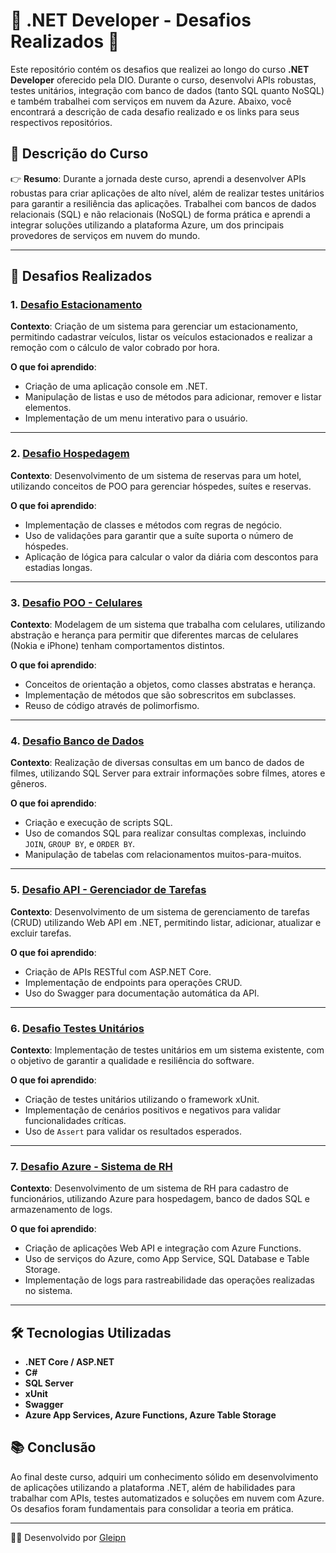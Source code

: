 # 🚀 .NET Developer - Desafios Realizados 🚀

Este repositório contém os desafios que realizei ao longo do curso **.NET Developer** oferecido pela DIO. Durante o curso, desenvolvi APIs robustas, testes unitários, integração com banco de dados (tanto SQL quanto NoSQL) e também trabalhei com serviços em nuvem da Azure. Abaixo, você encontrará a descrição de cada desafio realizado e os links para seus respectivos repositórios.

## 📝 Descrição do Curso

👉 **Resumo**: Durante a jornada deste curso, aprendi a desenvolver APIs robustas para criar aplicações de alto nível, além de realizar testes unitários para garantir a resiliência das aplicações. Trabalhei com bancos de dados relacionais (SQL) e não relacionais (NoSQL) de forma prática e aprendi a integrar soluções utilizando a plataforma Azure, um dos principais provedores de serviços em nuvem do mundo.

---

## 📂 Desafios Realizados

### 1. [Desafio Estacionamento](https://github.com/Gleipn/.net-developer-dio/tree/desafioEstacionamento)

**Contexto**: Criação de um sistema para gerenciar um estacionamento, permitindo cadastrar veículos, listar os veículos estacionados e realizar a remoção com o cálculo de valor cobrado por hora.

**O que foi aprendido**:
- Criação de uma aplicação console em .NET.
- Manipulação de listas e uso de métodos para adicionar, remover e listar elementos.
- Implementação de um menu interativo para o usuário.

---

### 2. [Desafio Hospedagem](https://github.com/Gleipn/.net-developer-dio/tree/desafioHospedagem)

**Contexto**: Desenvolvimento de um sistema de reservas para um hotel, utilizando conceitos de POO para gerenciar hóspedes, suítes e reservas.

**O que foi aprendido**:
- Implementação de classes e métodos com regras de negócio.
- Uso de validações para garantir que a suíte suporta o número de hóspedes.
- Aplicação de lógica para calcular o valor da diária com descontos para estadias longas.

---

### 3. [Desafio POO - Celulares](https://github.com/Gleipn/.net-developer-dio/tree/desafioPOO)

**Contexto**: Modelagem de um sistema que trabalha com celulares, utilizando abstração e herança para permitir que diferentes marcas de celulares (Nokia e iPhone) tenham comportamentos distintos.

**O que foi aprendido**:
- Conceitos de orientação a objetos, como classes abstratas e herança.
- Implementação de métodos que são sobrescritos em subclasses.
- Reuso de código através de polimorfismo.

---

### 4. [Desafio Banco de Dados](https://github.com/Gleipn/.net-developer-dio/tree/desafioDB)

**Contexto**: Realização de diversas consultas em um banco de dados de filmes, utilizando SQL Server para extrair informações sobre filmes, atores e gêneros.

**O que foi aprendido**:
- Criação e execução de scripts SQL.
- Uso de comandos SQL para realizar consultas complexas, incluindo `JOIN`, `GROUP BY`, e `ORDER BY`.
- Manipulação de tabelas com relacionamentos muitos-para-muitos.

---

### 5. [Desafio API - Gerenciador de Tarefas](https://github.com/Gleipn/.net-developer-dio/tree/desafioAPI)

**Contexto**: Desenvolvimento de um sistema de gerenciamento de tarefas (CRUD) utilizando Web API em .NET, permitindo listar, adicionar, atualizar e excluir tarefas.

**O que foi aprendido**:
- Criação de APIs RESTful com ASP.NET Core.
- Implementação de endpoints para operações CRUD.
- Uso do Swagger para documentação automática da API.

---

### 6. [Desafio Testes Unitários](https://github.com/Gleipn/.net-developer-dio/tree/desafioTestes)

**Contexto**: Implementação de testes unitários em um sistema existente, com o objetivo de garantir a qualidade e resiliência do software.

**O que foi aprendido**:
- Criação de testes unitários utilizando o framework xUnit.
- Implementação de cenários positivos e negativos para validar funcionalidades críticas.
- Uso de `Assert` para validar os resultados esperados.

---

### 7. [Desafio Azure - Sistema de RH](https://github.com/Gleipn/.net-developer-dio/tree/desafioAzure)

**Contexto**: Desenvolvimento de um sistema de RH para cadastro de funcionários, utilizando Azure para hospedagem, banco de dados SQL e armazenamento de logs.

**O que foi aprendido**:
- Criação de aplicações Web API e integração com Azure Functions.
- Uso de serviços do Azure, como App Service, SQL Database e Table Storage.
- Implementação de logs para rastreabilidade das operações realizadas no sistema.

---

## 🛠️ Tecnologias Utilizadas

- **.NET Core / ASP.NET**
- **C#**
- **SQL Server**
- **xUnit**
- **Swagger**
- **Azure App Services, Azure Functions, Azure Table Storage**
  
## 📚 Conclusão

Ao final deste curso, adquiri um conhecimento sólido em desenvolvimento de aplicações utilizando a plataforma .NET, além de habilidades para trabalhar com APIs, testes automatizados e soluções em nuvem com Azure. Os desafios foram fundamentais para consolidar a teoria em prática.

---

👨‍💻 Desenvolvido por [Gleipn](https://github.com/Gleipn)
